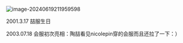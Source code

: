 

![image-20240619211959598](E:\note\image-20240619211959598.png)

2001.3.17 喆服生日

2003.07.18 会服初次亮相：陶喆看见nicolepin穿的会服而且还拉了一下：） 